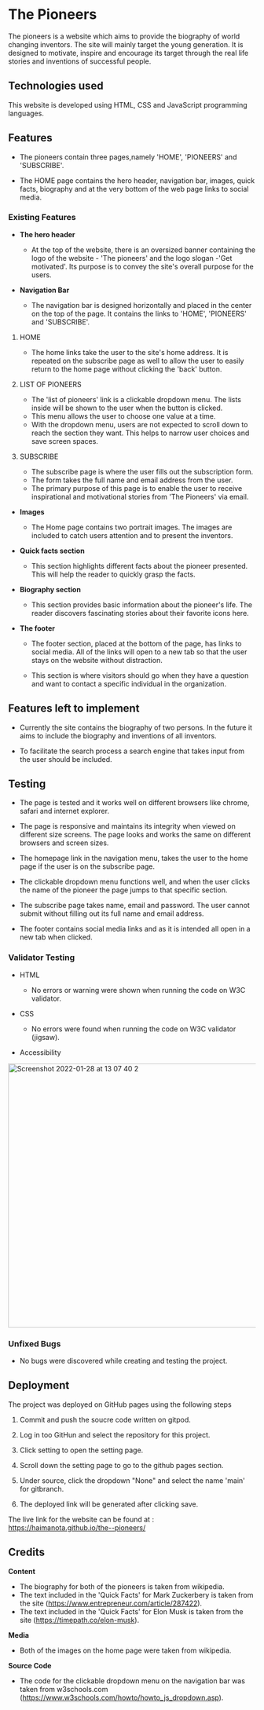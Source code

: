 # The Pioneers

The pioneers is a website which aims to provide the biography of world changing inventors. The site will mainly target the young generation. It is designed to  motivate, inspire and encourage its target through the real life stories and inventions of successful people. 

## Technologies used

This website is developed using HTML, CSS and JavaScript programming languages.

## Features

 - The pioneers contain three pages,namely 'HOME', 'PIONEERS' and 'SUBSCRIBE'.

 - The HOME page contains the hero header, navigation bar, images, quick facts, biography and at the very bottom of the web page links to social media.  

### Existing Features

- __The hero header__
    -  At the top of the website, there is an oversized banner containing the logo of the website - 'The pioneers' and the logo slogan -'Get motivated'. Its purpose is to convey the site's overall purpose for the users.

- __Navigation Bar__

    - The navigation bar is designed horizontally and placed in the center on the top of the page.
It contains the links to 'HOME', 'PIONEERS' and 'SUBSCRIBE'. 

1. HOME

    - The home links take the user to the site's home address. 
It is repeated on the subscribe page as well to allow the user to easily return to the home page without clicking the 'back' button. 

2. LIST OF PIONEERS

    - The 'list of pioneers' link is a clickable dropdown menu. The lists inside will be shown to the user when the button is clicked. 
    - This menu allows the user to choose one value at a time. 
    - With the dropdown menu, users are not expected to scroll down to reach the section they want. This helps to narrow user choices and save screen spaces. 

3. SUBSCRIBE

    - The subscribe page is where the user fills out the subscription form. 
    - The form takes the full name and email address from the user. 
    - The primary purpose of this page is to enable the user to receive inspirational and motivational stories from 'The Pioneers' via email.

- __Images__

    - The Home page contains two portrait images. The images are included to catch users attention and to present the inventors.


- __Quick facts section__

    - This section highlights different facts about the pioneer presented. This will help the reader to quickly grasp the facts.


- __Biography section__

    - This section provides basic information about the pioneer's life. The reader discovers fascinating stories about their favorite icons here. 

- __The footer__

   - The footer section, placed at the bottom of the page, has links to social media. All of the links will open to a new tab so that the user stays on the website without distraction.

   - This section is where visitors should go when they have a question and want to contact a specific individual in the organization. 

## Features left to implement

   - Currently the site contains the biography of two persons. In the future it aims to include the biography and inventions of all inventors.

   -  To facilitate the search process a search engine that takes input from the user should be included.


## Testing

  - The page is tested and it works well on different browsers like chrome, safari and internet explorer.

  - The page is responsive and maintains its integrity when viewed on different size screens. The page looks and works the same on different browsers and screen sizes.

  - The homepage link in the navigation menu, takes the user to the home page if the user is on the subscribe page. 

  - The clickable dropdown menu functions well, and when the user clicks the name of the pioneer the page jumps to that specific section.

  - The subscribe page takes name, email and password. The user cannot submit without filling out its full name and email address.

  - The footer contains social media links and as it is intended all open in a new tab when clicked. 

### Validator Testing 

- HTML
    - No errors or warning were shown when running the code on W3C validator. 

- CSS
    - No errors were found when running the code on W3C validator (jigsaw). 
 
 - Accessibility
 
 <img width="538" alt="Screenshot 2022-01-28 at 13 07 40 2" src="https://user-images.githubusercontent.com/97442846/151545467-64ef0701-e665-4c62-a6af-a9b763295981.png">

### Unfixed Bugs
 - No bugs were discovered while creating and testing the project.

## Deployment

The project was deployed on GitHub pages using the following steps

 1. Commit and push the soucre code written on gitpod.

 2. Log in too GitHun and select the repository for this project.

 3. Click setting to open the setting page.
 
 4.  Scroll down the setting page to go to the github pages section.

 5. Under source, click the dropdown "None" and select the name 'main' for gitbranch.

 5. The deployed link will be generated after clicking save.
 
The live link for the website can be found at : https://haimanota.github.io/the--pioneers/

## Credits

**Content**

- The biography for both of the pioneers is taken from wikipedia. 
- The text included in the 'Quick Facts' for Mark Zuckerbery is taken from the site (https://www.entrepreneur.com/article/287422).
- The text included in the 'Quick Facts' for Elon Musk is taken from the site (https://timepath.co/elon-musk).


**Media**
- Both of the images on the home page were taken from wikipedia.

**Source Code**
- The code for the clickable dropdown menu on the navigation bar was taken from w3schools.com (https://www.w3schools.com/howto/howto_js_dropdown.asp).
